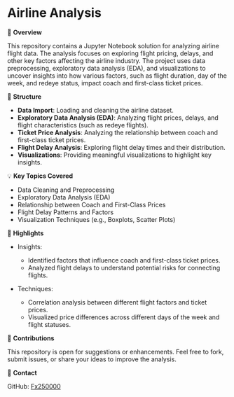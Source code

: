 # Airline Analysis

📝 **Overview**

This repository contains a Jupyter Notebook solution for analyzing airline flight data. The analysis focuses on exploring flight pricing, delays, and other key factors affecting the airline industry. The project uses data preprocessing, exploratory data analysis (EDA), and visualizations to uncover insights into how various factors, such as flight duration, day of the week, and redeye status, impact coach and first-class ticket prices.

📂 **Structure**

- **Data Import**: Loading and cleaning the airline dataset.
- **Exploratory Data Analysis (EDA)**: Analyzing flight prices, delays, and flight characteristics (such as redeye flights).
- **Ticket Price Analysis**: Analyzing the relationship between coach and first-class ticket prices.
- **Flight Delay Analysis**: Exploring flight delay times and their distribution.
- **Visualizations**: Providing meaningful visualizations to highlight key insights.

💡 **Key Topics Covered**

- Data Cleaning and Preprocessing
- Exploratory Data Analysis (EDA)
- Relationship between Coach and First-Class Prices
- Flight Delay Patterns and Factors
- Visualization Techniques (e.g., Boxplots, Scatter Plots)

🚀 **Highlights**

- Insights:
  - Identified factors that influence coach and first-class ticket prices.
  - Analyzed flight delays to understand potential risks for connecting flights.
  
- Techniques:
  - Correlation analysis between different flight factors and ticket prices.
  - Visualized price differences across different days of the week and flight statuses.

🤝 **Contributions**

This repository is open for suggestions or enhancements. Feel free to fork, submit issues, or share your ideas to improve the analysis.

🔗 **Contact**

GitHub: [Fx250000](https://github.com/Fx250000)
